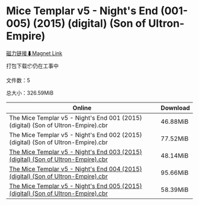 # Mice Templar v5 - Night's End (001-005) (2015) (digital) (Son of Ultron-Empire)

[磁力链接⬇Magnet Link](magnet:?xt=urn:btih:b5823650b1539aea0d0e7fe9dd0ff94975cd2396&dn=Mice%20Templar%20v5%20-%20Night%27s%20End%20%28001-005%29%20%282015%29%20%28digital%29%20%28Son%20of%20Ultron-Empire%29)

打包下载📦仍在工事中

文件数：5

总大小：326.59MiB

Online | Download
--- | ---
The Mice Templar v5 - Night's End 001 (2015) (digital) (Son of Ultron-Empire).cbr | 46.88MiB
The Mice Templar v5 - Night's End 002 (2015) (digital) (Son of Ultron-Empire).cbr | 77.52MiB
[The Mice Templar v5 - Night's End 003 (2015) (digital) (Son of Ultron-Empire).cbr](https://github.com/alicewish/markdown/blob/master/comic/Mice-Templar-v5-Nights-End-003-2015-digital-Son-of-Ultron-Empire-cbr.md) | 48.14MiB
[The Mice Templar v5 - Night's End 004 (2015) (digital) (Son of Ultron-Empire).cbr](https://github.com/alicewish/markdown/blob/master/comic/Mice-Templar-v5-Nights-End-004-2015-digital-Son-of-Ultron-Empire-cbr.md) | 95.66MiB
[The Mice Templar v5 - Night's End 005 (2015) (digital) (Son of Ultron-Empire).cbr](https://github.com/alicewish/markdown/blob/master/comic/Mice-Templar-v5-Nights-End-005-2015-digital-Son-of-Ultron-Empire-cbr.md) | 58.39MiB
